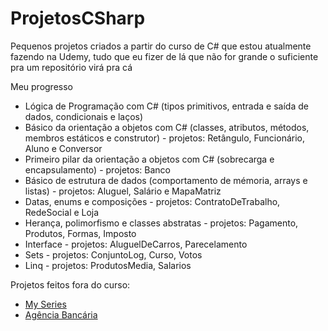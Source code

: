 # ProjetosCSharp
Pequenos projetos criados a partir do curso de C# que estou atualmente fazendo na Udemy, tudo que eu fizer de lá que não for grande o suficiente pra um repositório virá pra cá

Meu progresso
* Lógica de Programação com C# (tipos primitivos, entrada e saída de dados, condicionais e laços)
* Básico da orientação a objetos com C# (classes, atributos, métodos, membros estáticos e construtor) - projetos: Retângulo, Funcionário, Aluno e Conversor
* Primeiro pilar da orientação a objetos com C# (sobrecarga e encapsulamento) - projetos: Banco
* Básico de estrutura de dados (comportamento de mémoria, arrays e listas) - projetos: Aluguel, Salário e MapaMatriz
* Datas, enums e composições - projetos: ContratoDeTrabalho, RedeSocial e Loja
* Herança, polimorfismo e classes abstratas - projetos: Pagamento, Produtos, Formas, Imposto
* Interface - projetos: AluguelDeCarros, Parecelamento
* Sets - projetos: ConjuntoLog, Curso, Votos
* Linq - projetos: ProdutosMedia, Salarios

Projetos feitos fora do curso:  
* [My Series](https://github.com/Viniciusadm/MySeries)
* [Agência Bancária](https://github.com/Viniciusadm/AgenciaBancaria)
